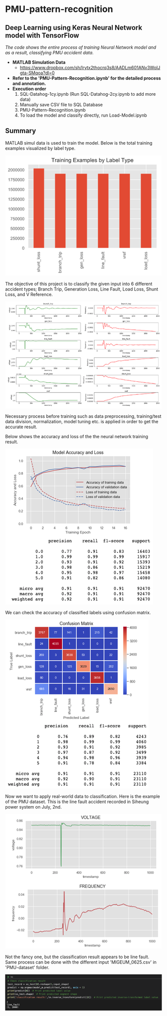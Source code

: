 # PMU-pattern-recognition
## Deep Learning using Keras Neural Network model with TensorFlow

*The code shows the entire process of training Neural Network model and as a result, classifying PMU accident data.*

- **MATLAB Simulation Data**
  - https://www.dropbox.com/sh/lrytx2thocrq3s8/AADLm601ANv3WoIJgta-SMqoa?dl=0
- **Refer to the 'PMU-Pattern-Recognition.ipynb' for the detailed process and annotation.**
- **Execution order**
  1. SQL-Datahog-1cy.ipynb (Run SQL-Datahog-2cy.ipynb to add more data)
  2. Manually save CSV file to SQL Database
  3. PMU-Pattern-Recognition.ipynb
  4. To load the model and classify directly, run Load-Model.ipynb

## Summary

MATLAB simul data is used to train the model. Below is the total training examples visualized by label type.

![Image](./img/1-training-examples-by-label-type.png)

The objective of this project is to classify the given input into 6 different accident types; Branch Trip, Generation Loss, Line Fault, Load Loss, Shunt Loss, and V Reference.

![Image](./img/2-simul-data-visi.png)

Necessary process before training such as data preprocessing, training/test data division, normalization, model tuning etc. is applied in order to get the accurate result.

Below shows the accuracy and loss of the the neural network training result.

![Image](./img/4-model-accuracy-and-loss.png)

We can check the accuracy of classified labels using confusion matrix.

![Image](./img/5-confusion-matrix.png)

Now we want to apply real-world data to classification. Here is the example of the PMU dataset. This is the line fault accident recorded in Siheung power system on July, 2nd.

![Image](./img/6-pmu-data-visi.png)

Not the fancy one, but the classification result appears to be line fault. Same process can be done with the different input 'MIGEUM_0625.csv' in 'PMU-dataset' folder. 

![Image](./img/7-classification-result.png)
